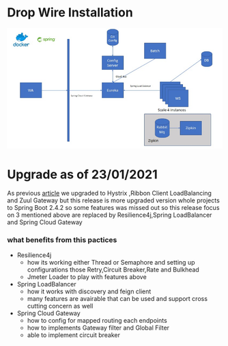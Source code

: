 # Drop Wire Installation
![alt text](https://github.com/ponddmj28/dwi-applicationV3-azure/blob/main/messageImage_1611415376757.jpg?Draw=true)


# Upgrade as of 23/01/2021

As previous [article](https://github.com/ponddmj28/dwi-kubernate-gcp) we upgraded to Hystrix ,Ribbon Client LoadBalancing and Zuul Gateway but this release is more upgraded version whole projects to Spring Boot 2.4.2 so some features was missed out so this release focus on 3 mentioned above are replaced by Resilience4j,Spring LoadBalancer and Spring Cloud Gateway

### what benefits from this pactices
- Resilience4j
  - how its working either Thread or Semaphore and setting up configurations those Retry,Circuit Breaker,Rate and Bulkhead
  - Jmeter Loader to play with features above
- Spring LoadBalancer
  - how it works with discovery and feign client
  - many features are avairable that can be used and support cross cutting concern as well
- Spring Cloud Gateway
  - how to config for mapped routing each endpoints
  - how to implements Gateway filter and Global Filter
  - able to implement circuit breaker



